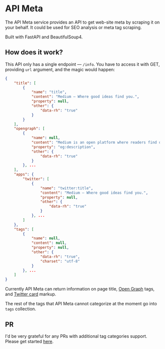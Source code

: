 # API Meta

The API Meta service provides an API to get web-site meta by scraping it on your behalf. It could be used for SEO 
analysis or meta tag scraping.

Built with FastAPI and BeautifulSoup4.

## How does it work?

This API only has a single endpoint — `/info`. You have to access it with GET, providing `url` argument, and the magic 
would happen: 

```json
{
    "title": [
        {
            "name": "title",
            "content": "Medium – Where good ideas find you.",
            "property": null,
            "other": {
                "data-rh": "true"
            }
        }
    ],
    "opengraph": [
        {
            "name": null,
            "content": "Medium is an open platform where readers find dynamic thinking, and where expert and undiscovered voices can share their writing on any topic.",
            "property": "og:description",
            "other": {
                "data-rh": "true"
            }
        }, ...
    ],
    "apps": {
        "twitter": [
            {
                "name": "twitter:title",
                "content": "Medium – Where good ideas find you.",
                "property": null,
                "other": {
                    "data-rh": "true"
                }
            }, ...
        ]
    },
    "tags": [
        {
            "name": null,
            "content": null,
            "property": null,
            "other": {
                "data-rh": "true",
                "charset": "utf-8"
            }
        }, ...
    ]
}
```

Currently API Meta can return information on page title, [Open Graph](https://ogp.me/) tags, and [Twitter card](https://developer.twitter.com/en/docs/twitter-for-websites/cards/overview/markup) markup.

The rest of the tags that API Meta cannot categorize at the moment go into `tags` collection.

## PR

I'd be very grateful for any PRs with additional tag categories support. Please get started [here](https://github.com/kiriharu/apimeta/blob/main/apimeta/tags.py). 
